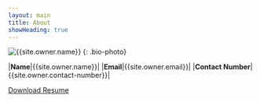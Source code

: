 ```yaml
---
layout: main
title: About
showHeading: true
---
```


![{{site.owner.name}}](/images/{{site.owner.avatar}})
{: .bio-photo}

|__Name__|{{site.owner.name}}|
|__Email__|{{site.owner.email}}|
|__Contact Number__|{{site.owner.contact-number}}|

[Download Resume](https://drive.google.com/open?id=0B3T07LM4mDj8THVaRnZ3XzRpYVk)
